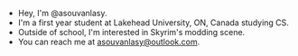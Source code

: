 - Hey, I'm @asouvanlasy.
- I'm a first year student at Lakehead University, ON, Canada studying CS.
- Outside of school, I'm interested in Skyrim's modding scene.
- You can reach me at asouvanlasy@outlook.com.
